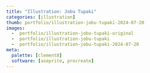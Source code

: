 ```yaml
---
title: "Illustration: Jobu Tupaki"
categories: [illustration]
thumb: portfolio/illustration-jobu-tupaki-2024-07-20
images:
  -  portfolio/illustration-jobu-tupaki-original
  -  portfolio/illustration-jobu-tupaki
  -  portfolio/illustration-jobu-tupaki-2024-07-20
meta:
  palette: [clement8]
  software: [aseprite, procreate]
---
```

